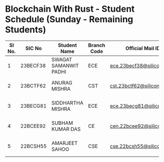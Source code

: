 # Blockchain With Rust - Student Schedule (Sunday - Remaining Students)

| Sl No. | SIC No | Student Name | Branch Code | Official Mail ID | Students Contact No | Semester Code | Course Name | Time |
|--------|--------|--------------|-------------|------------------|---------------------|---------------|-------------|------|
| 1  | 23BECF38 | SWAGAT SAMANWIT PADHI | ECE | ece.23becf38@silicon.ac.in | 8984207003 | 4 | Blockchain With Rust | 3:00 - 3:30 |
| 2  | 23BCTF62 | ANURAG MISHRA | CST | cst.23bctf62@silicon.ac.in | 8984886973 | 4 | Blockchain With Rust | 3:30 - 4:00 |
| 3  | 23BECG81 | SIDDHARTHA MISHRA | ECE | ece.23becg81@silicon.ac.in | 7205880664 | 4 | Blockchain With Rust | 4:00 - 4:30 |
| 4  | 22BCEE92 | SUBHAM KUMAR DAS | CE | cen.22bcee92@silicon.ac.in | 8596824861 | 6 | Blockchain With Rust | 4:30 - 5:00 |
| 5  | 22BCSH55 | AMARJEET SAHOO | CSE | cse.22bcsh55@silicon.ac.in | 7735020373 | 6 | Blockchain With Rust | 5:00 - 5:30 |